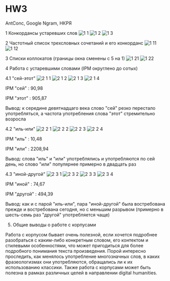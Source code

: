 # HW3
AntConc, Google Ngram, НКРЯ

1
Конкордансы устаревших слов 
![1 1](https://user-images.githubusercontent.com/46749264/55684096-1c62bf00-5950-11e9-9d53-83d28263ecb7.jpg)
![1 2](https://user-images.githubusercontent.com/46749264/55684109-55029880-5950-11e9-8e5b-815528ae7aa7.jpg)
![1 3](https://user-images.githubusercontent.com/46749264/55684111-592eb600-5950-11e9-88c8-c1af96b34455.jpg)

2
Частотный список трехсловных сочетаний и его конкорданс 
![1 11](https://user-images.githubusercontent.com/46749264/55684147-c93d3c00-5950-11e9-8db6-cdbd24c96b1d.jpg)
![1 12](https://user-images.githubusercontent.com/46749264/55684150-ce01f000-5950-11e9-9c6f-9272e22b4389.jpg)

3
Списки коллокатов (границы окна сменены с 5 на 1) 
![1 21](https://user-images.githubusercontent.com/46749264/55684151-d2c6a400-5950-11e9-8b32-e2fade50bdd5.jpg)
![1 22](https://user-images.githubusercontent.com/46749264/55684155-d6f2c180-5950-11e9-92fa-78383f5bd3af.jpg)

4
Работа с устаревшими словами (IPM округлено до сотых)

4.1 "сей-этот"
![2 1 1](https://user-images.githubusercontent.com/46749264/55684284-2e456180-5952-11e9-8fe9-82ab71e367e0.jpg)
![2 1 2](https://user-images.githubusercontent.com/46749264/55684289-31405200-5952-11e9-8f46-b936c57d7d11.jpg)
![2 1 3](https://user-images.githubusercontent.com/46749264/55684290-33a2ac00-5952-11e9-9eee-d84540c12501.jpg)
![2 1 4](https://user-images.githubusercontent.com/46749264/55684293-38fff680-5952-11e9-8c63-381b46735184.jpg)

IPM "сей" : 90,98

IPM "этот" : 905,87

Вывод: к середине девятнадцаго века слово "сей" резко перестало употребляться, а частота употребления слова "этот" стремительно возросла 

4.2 "иль-или"
![2 2 1](https://user-images.githubusercontent.com/46749264/55684444-32be4a00-5953-11e9-9f59-3fefb5adfee3.jpg)
![2 2 2](https://user-images.githubusercontent.com/46749264/55684460-57b2bd00-5953-11e9-9166-dc9b03fe8871.jpg)
![2 2 3](https://user-images.githubusercontent.com/46749264/55684447-394cc180-5953-11e9-94f5-5aca78787242.jpg)
![2 2 4](https://user-images.githubusercontent.com/46749264/55684448-3c47b200-5953-11e9-9112-635a27c2fb37.jpg)

IPM "иль" : 10,48

IPM "или" : 2208,94

Вывод: слова "иль" и "или" употреблялись и употребляются по сей день, но слово "или" популярнее примерно в двадцать раз

4.3 "иной-другой"
![2 3 1](https://user-images.githubusercontent.com/46749264/55684509-1ec71800-5954-11e9-955a-5a68c61f6515.jpg)
![2 3 2](https://user-images.githubusercontent.com/46749264/55684510-1ec71800-5954-11e9-8c81-c95338cf6618.jpg)
![2 3 3](https://user-images.githubusercontent.com/46749264/55684511-1ec71800-5954-11e9-95ea-6ac93684159a.jpg)
![2 3 4](https://user-images.githubusercontent.com/46749264/55684512-1f5fae80-5954-11e9-80ee-59e4a6419ffb.jpg)
 
IPM "иной" : 74,67

IPM "другой" : 494,39

Вывод: как и с парой "иль-или", пара "иной-другой" была востребована прежде и востребована сегодня, но с меньшим разрывом (примерно в шесть-семь раз "другой" употребляется чаще)


5. Общие выводы о работе с корпусами 

  Работа с корпусом бывает очень полезной, если хочется подробнее разобраться с каким-либо конкретным словом, его контектом и стилевыми особенностями, что может пригодиться для более подробного понимания текста произведения. Порой интересно проследить, как менялось употребление многозначных слов, в каких фразеологизмах они употребляются, обращались ли к их использованию классики. Также работа с корпусами может быть полезна в рамках различных целей в направлении digital humanities. 




